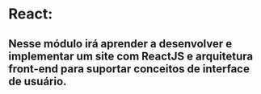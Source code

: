 # React: 

## Nesse módulo irá aprender a desenvolver e implementar um site com ReactJS e arquitetura front-end para suportar conceitos de interface de usuário.